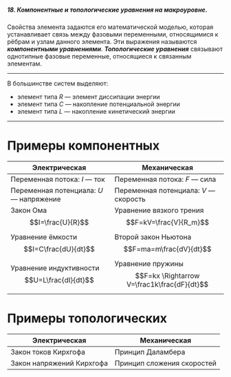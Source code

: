 ##### 18. Компонентные и топологические уравнения на макроуровне.
Свойства элемента задаются его математической моделью, которая устанавливает связь между фазовыми переменными, относящимися к рёбрам и узлам данного элемента. Эти выражения называются ***компонентными уравнениями***.
***Топологические уравнения*** связывают однотипные фазовые переменные, относящиеся к связанным элементам.

---

В большинстве систем выделяют:
- элемент типа $R$ — элемент диссипации энергии
- элемент типа $C$ — накопление потенциальной энергии
- элемент типа $L$ — накопление кинетический энергии

---

# Примеры компонентных
| Электрическая                                | Механическая                                                  |
| -------------------------------------------- | ------------------------------------------------------------- |
| Переменная потока: $I$ — ток                 | Переменная потока: $F$ — сила                                 |
| Переменная потенциала: $U$ — напряжение      | Переменная потенциала: $V$ — скорость                         |
| Закон Ома $$I=\frac{U}{R}$$                  | Уравнение вязкого трения $$F=kV=\frac{V}{R_m}$$               |
| Уравнение ёмкости $$I=C\frac{dU}{dt}$$       | Второй закон Ньютона $$F=ma=m\frac{dV}{dt}$$                  |
| Уравнение индуктивности $$U=L\frac{dI}{dt}$$ | Уравнение пружины $$F=kx \Rightarrow V=\frac1k\frac{dF}{dt}$$ |

# Примеры топологических
| Электрическая             | Механическая               |
| ------------------------- | -------------------------- |
| Закон токов Кирхгофа      | Принцип Даламбера          |
| Закон напряжений Кирхгофа | Принцип сложения скоростей |
